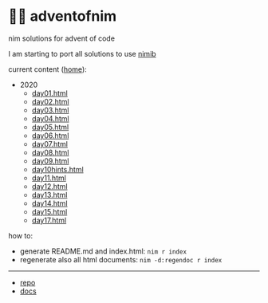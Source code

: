 # 🎄👑 adventofnim

nim solutions for advent of code

I am starting to port all solutions to use [nimib](https://github.com/pietroppeter/nimib)

current content ([home](index.html)):

* 2020
  - [day01.html](https://pietroppeter.github.io/adventofnim/2020/day01.html)
  - [day02.html](https://pietroppeter.github.io/adventofnim/2020/day02.html)
  - [day03.html](https://pietroppeter.github.io/adventofnim/2020/day03.html)
  - [day04.html](https://pietroppeter.github.io/adventofnim/2020/day04.html)
  - [day05.html](https://pietroppeter.github.io/adventofnim/2020/day05.html)
  - [day06.html](https://pietroppeter.github.io/adventofnim/2020/day06.html)
  - [day07.html](https://pietroppeter.github.io/adventofnim/2020/day07.html)
  - [day08.html](https://pietroppeter.github.io/adventofnim/2020/day08.html)
  - [day09.html](https://pietroppeter.github.io/adventofnim/2020/day09.html)
  - [day10hints.html](https://pietroppeter.github.io/adventofnim/2020/day10hints.html)
  - [day11.html](https://pietroppeter.github.io/adventofnim/2020/day11.html)
  - [day12.html](https://pietroppeter.github.io/adventofnim/2020/day12.html)
  - [day13.html](https://pietroppeter.github.io/adventofnim/2020/day13.html)
  - [day14.html](https://pietroppeter.github.io/adventofnim/2020/day14.html)
  - [day15.html](https://pietroppeter.github.io/adventofnim/2020/day15.html)
  - [day17.html](https://pietroppeter.github.io/adventofnim/2020/day17.html)


how to:

* generate README.md and index.html: `nim r index`
* regenerate also all html documents: `nim -d:regendoc r index`


---

* [repo](https://github.com/pietroppeter/adventofnim/)
* [docs](https://pietroppeter.github.io/adventofnim/)



